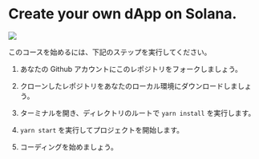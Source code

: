 # Create your own dApp on Solana.

![](https://i.imgur.com/oKgmjmK.png)

このコースを始めるには、下記のステップを実行してください。

1. あなたの Github アカウントにこのレポジトリをフォークしましょう。

2. クローンしたレポジトリをあなたのローカル環境にダウンロードしましょう。

3. ターミナルを開き、ディレクトリのルートで `yarn install` を実行します。

4. `yarn start` を実行してプロジェクトを開始します。

5. コーディングを始めましょう。

